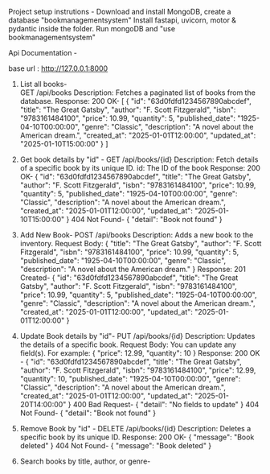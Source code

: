 Project setup instrutions -
Download and install MongoDB, create a database "bookmanagementsystem"
Install fastapi, uvicorn, motor & pydantic inside the folder.
Run mongoDB and "use bookmanagementsystem"


Api Documentation -

base url : http://127.0.0.1:8000
1. List all books- <br/>
     GET /api/books
   Description: Fetches a paginated list of books from the database.
   Response: 200 OK-
   [
  {
    "id": "63d0fdfd1234567890abcdef",
    "title": "The Great Gatsby",
    "author": "F. Scott Fitzgerald",
    "isbn": "9783161484100",
    "price": 10.99,
    "quantity": 5,
    "published_date": "1925-04-10T00:00:00",
    "genre": "Classic",
    "description": "A novel about the American dream.",
    "created_at": "2025-01-01T12:00:00",
    "updated_at": "2025-01-10T15:00:00"
  }
   ]

2. Get book details by "id" -
     GET /api/books/{id}
   Description: Fetch details of a specific book by its unique ID.
                 id: The ID of the book
   Response:
   200 OK-
   {
  "id": "63d0fdfd1234567890abcdef",
  "title": "The Great Gatsby",
  "author": "F. Scott Fitzgerald",
  "isbn": "9783161484100",
  "price": 10.99,
  "quantity": 5,
  "published_date": "1925-04-10T00:00:00",
  "genre": "Classic",
  "description": "A novel about the American dream.",
  "created_at": "2025-01-01T12:00:00",
  "updated_at": "2025-01-10T15:00:00"
  }
  404 Not Found-
  {
  "detail": "Book not found"
  } 

3. Add New Book-
     POST /api/books
   Description: Adds a new book to the inventory.
   Request Body:
     {
      "title": "The Great Gatsby",
      "author": "F. Scott Fitzgerald",
      "isbn": "9783161484100",
      "price": 10.99,
      "quantity": 5,
      "published_date": "1925-04-10T00:00:00",
      "genre": "Classic",
      "description": "A novel about the American dream."
    }
  Response:
    201 Created-
     {
  "id": "63d0fdfd1234567890abcdef",
  "title": "The Great Gatsby",
  "author": "F. Scott Fitzgerald",
  "isbn": "9783161484100",
  "price": 10.99,
  "quantity": 5,
  "published_date": "1925-04-10T00:00:00",
  "genre": "Classic",
  "description": "A novel about the American dream.",
  "created_at": "2025-01-01T12:00:00",
  "updated_at": "2025-01-01T12:00:00"
    }

4. Update Book details by "id"-
     PUT /api/books/{id}
   Description: Updates the details of a specific book.
   Request Body:
     You can update any field(s). For example:
     {
      "price": 12.99,
      "quantity": 10
     }
   Response:
     200 OK -
     {
      "id": "63d0fdfd1234567890abcdef",
      "title": "The Great Gatsby",
      "author": "F. Scott Fitzgerald",
      "isbn": "9783161484100",
      "price": 12.99,
      "quantity": 10,
      "published_date": "1925-04-10T00:00:00",
      "genre": "Classic",
      "description": "A novel about the American dream.",
      "created_at": "2025-01-01T12:00:00",
      "updated_at": "2025-01-20T14:00:00"
    }
    400 Bad Request-
     {
      "detail": "No fields to update"
     }
    404 Not Found-
     {
      "detail": "Book not found"
     }

5. Remove Book by "id" -
     DELETE /api/books/{id}
   Description: Deletes a specific book by its unique ID.
   Response:
     200 OK-
       {
        "message": "Book deleted"
       }
     404 Not Found-
       {
        "message": "Book deleted"
       }

6. Search books by title, author, or genre-
   
